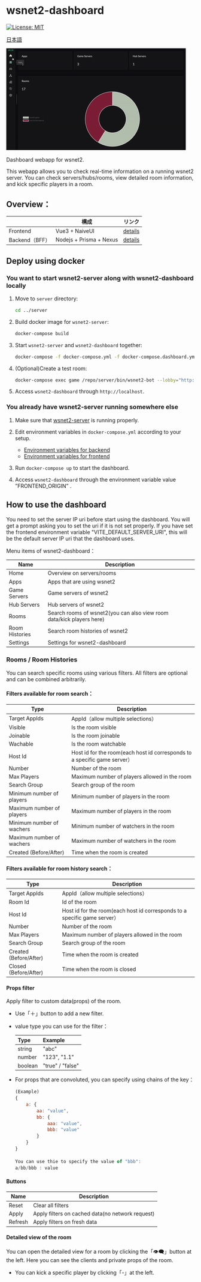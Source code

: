# wsnet2-dashboard

[![License: MIT](https://img.shields.io/badge/License-MIT-yellow.svg)](https://opensource.org/licenses/MIT)

[日本語](README-ja.md)

![demo](images/demo.gif)

Dashboard webapp for wsnet2.

This webapp allows you to check real-time information on a running wsnet2 server. You can check servers/hubs/rooms, view detailed room information, and kick specific players in a room.

## Overview：

|                | 構成                    | リンク                        |
| -------------- | ----------------------- | ----------------------------- |
| Frontend       | Vue3 + NaiveUI          | [details](frontend/README.md) |
| Backend（BFF） | Nodejs + Prisma + Nexus | [details](backend/README.md)  |

## Deploy using docker

### You want to start wsnet2-server along with wsnet2-dashboard locally

1. Move to `server` directory:
   ```bash
   cd ../server
   ```
2. Build docker image for `wsnet2-server`:
   ```bash
   docker-compose build
   ```
3. Start `wsnet2-server` and `wsnet2-dashboard` together:
   ```bash
   docker-compose -f docker-compose.yml -f docker-compose.dashboard.yml up
   ```
4. (Optional)Create a test room:
   ```bash
   docker-compose exec game /repo/server/bin/wsnet2-bot --lobby="http://lobby:8080" static 3600
   ```
5. Access `wsnet2-dashboard` through `http://localhost`.

### You already have wsnet2-server running somewhere else

1. Make sure that [wsnet2-server](https://github.jp.klab.com/WSNet/wsnet2/tree/master/server) is running properly.
2. Edit environment variables in `docker-compose.yml` according to your setup.

   - [Environment variables for backend](backend/README.md#%E7%92%B0%E5%A2%83%E5%A4%89%E6%95%B0)
   - [Environment variables for frontend](frontend/README.md#%E7%92%B0%E5%A2%83%E5%A4%89%E6%95%B0)

3. Run `docker-compose up` to start the dashboard.
4. Access `wsnet2-dashboard` through the environment variable value ”FRONTEND_ORIGIN” .

## How to use the dashboard

You need to set the server IP uri before start using the dashboard. You will get a prompt asking you to set the uri if it is not set properly. If you have set the frontend environment variable "VITE_DEFAULT_SERVER_URI", this will be the default server IP uri that the dashboard uses.

Menu items of wsnet2-dashboard：

| Name           | Description                                                           |
| -------------- | --------------------------------------------------------------------- |
| Home           | Overview on servers/rooms                                             |
| Apps           | Apps that are using wsnet2                                            |
| Game Servers   | Game servers of wsnet2                                                |
| Hub Servers    | Hub servers of wsnet2                                                 |
| Rooms          | Search rooms of wsnet2(you can also view room data/kick players here) |
| Room Histories | Search room histories of wsnet2                                       |
| Settings       | Settings for wsnet2-dashboard                                         |

### Rooms / Room Histories

You can search specific rooms using various filters.
All filters are optional and can be combined arbitrarily.

#### Filters available for room search：

| Type                      | Description                                                               |
| ------------------------- | ------------------------------------------------------------------------- |
| Target AppIds             | AppId（allow multiple selections）                                        |
| Visible                   | Is the room visible                                                       |
| Joinable                  | Is the room joinable                                                      |
| Wachable                  | Is the room watchable                                                     |
| Host Id                   | Host id for the room(each host id corresponds to a specific game server） |
| Number                    | Number of the room                                                        |
| Max Players               | Maximum number of players allowed in the room                             |
| Search Group              | Search group of the room                                                  |
| Minimum number of players | Minimum number of players in the room                                     |
| Maximum number of players | Maximum number of players in the room                                     |
| Minimum number of wachers | Minimum number of watchers in the room                                    |
| Maximum number of wachers | Maximum number of watchers in the room                                    |
| Created (Before/After)    | Time when the room is created                                             |

#### Filters available for room history search：

| Type                   | Description                                                               |
| ---------------------- | ------------------------------------------------------------------------- |
| Target AppIds          | AppId（allow multiple selections）                                        |
| Room Id                | Id of the room                                                            |
| Host Id                | Host id for the room(each host id corresponds to a specific game server） |
| Number                 | Number of the room                                                        |
| Max Players            | Maximum number of players allowed in the room                             |
| Search Group           | Search group of the room                                                  |
| Created (Before/After) | Time when the room is created                                             |
| Closed (Before/After)  | Time when the room is closed                                              |

#### Props filter

Apply filter to custom data(props) of the room.

- Use「＋」button to add a new filter.
- value type you can use for the filter：

  | Type    | Example          |
  | ------- | ---------------- |
  | string  | "abc"            |
  | number  | "123", "1.1"     |
  | boolean | "true" / "false" |

- For props that are convoluted, you can specify using chains of the key：

  ```javascript
  (Example)
  {
      a: {
          aa: "value",
          bb: {
              aaa: "value",
              bbb: "value"
          }
      }
  }

  You can use thie to specify the value of "bbb":
  a/bb/bbb : value
  ```

#### Buttons

| Name    | Description                                      |
| ------- | ------------------------------------------------ |
| Reset   | Clear all filters                                |
| Apply   | Apply filters on cached data(no network request) |
| Refresh | Apply filters on fresh data                      |

#### Detailed view of the room

You can open the detailed view for a room by clicking the「👁‍🗨」button at the left.
Here you can see the clients and private props of the room.

- You can kick a specific player by clicking「-」at the left.
